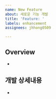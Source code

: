 ```yaml
---
name: New Feature
about: 새로운 기능 개발
title: 'Feature: '
labels: enhancement
assignees: jhhong0509

---
```


## Overview
- 

## 개발 상세내용
- 

<!-- ## 주의사항 -->

